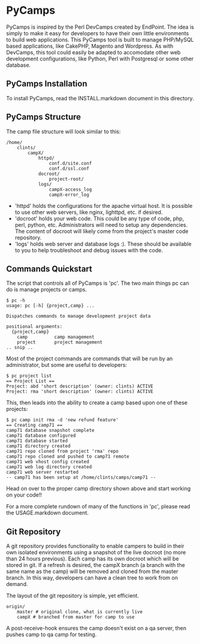 # PyCamps #

PyCamps is inspired by the Perl DevCamps created by EndPoint. The idea is simply to make it easy for developers to have their own little environments to build web applications. This PyCamps tool is built to manage PHP/MySQL based applications, like CakePHP, Magento and Wordpress.   As with DevCamps, this tool could easily be adapted to accomodate other web development configurations, like Python, Perl with Postgresql or some other database.

## PyCamps Installation ##

To install PyCamps, read the INSTALL.markdown document in this directory.

## PyCamps Structure ##

The camp file structure will look similar to this:

    /home/
        clints/
            campX/
                httpd/
                    conf.d/site.conf
                    conf.d/ssl.conf
                docroot/
                    project-root/
				logs/
					campX-access_log
					campX-error_log

- 'httpd' holds the configurations for the apache virtual host.  It is possible to use other web servers, like nginx, lighttpd, etc. if desired.
- 'docroot' holds your web code.  This could be any type of code, php, perl, python, etc. Administrators will need to setup any dependencies. The content of docroot will likely come from the project's master code repository.
- 'logs' holds web server and database logs :).  These should be available to you to help troubleshoot and debug issues with the code.

## Commands Quickstart ##

The script that controls all of PyCamps is 'pc'.  The two main things pc can do is manage projects or camps. 

    $ pc -h
    usage: pc [-h] {project,camp} ...
    
    Dispatches commands to manage development project data
    
    positional arguments:
      {project,camp}
        camp          camp management
        project       project management
	.. snip ..

Most of the project commands are commands that will be run by an administrator, but some are useful to developers:

    $ pc project list
    == Project List ==
    Project: abd 'short description' (owner: clints) ACTIVE
    Project: rma 'short description' (owner: clints) ACTIVE

This, then leads into the ability to create a camp based upon one of these projects:

    $ pc camp init rma -d 'new refund feature'
    == Creating camp71 ==
    camp71 database snapshot complete
    camp71 database configured
    camp71 database started
    camp71 directory created
    camp71 repo cloned from project 'rma' repo
    camp71 repo cloned and pushed to camp71 remote
    camp71 web vhost config created
    camp71 web log directory created
    camp71 web server restarted
    -- camp71 has been setup at /home/clints/camps/camp71 --

Head on over to the proper camp directory shown above and start working on your code!!

For a more complete rundown of many of the functions in 'pc', please read the USAGE.markdown document.

## Git Repository ##

A git repository provides functionality to enable campers to build in their own isolated environments using a snapshot of the live docroot (no more than 24 hours previous).  Each camp has its own docroot which will be stored in git. If a refresh is desired, the campX branch (a branch with the same name as the camp) will be removed and cloned from the master branch. In this way, developers can have a clean tree to work from on demand.

The layout of the git repository is simple, yet efficient.

    origin/
        master # original clone, what is currently live
        campX # branched from master for camp to use

A post-receive-hook ensures the camp doesn't exist on a qa server, then pushes camp to qa camp for testing.
